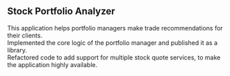 ## Stock Portfolio Analyzer 

This application helps portfolio managers make trade recommendations for their clients. <br>
Implemented the core logic of the portfolio manager and published it as a library. <br>
Refactored code to add support for multiple stock quote services, to make the application highly available. <br>
